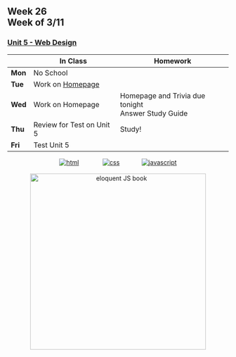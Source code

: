 ## Week 26 <br>Week of 3/11

### [Unit 5 - Web Design](/apcsp/curriculum/7)

  |       |In Class               |Homework   |
  |-------|---------              |---------  |
  |**Mon**|No School | |
  |**Tue**|Work on [Homepage](https://cs50.harvard.edu/ap/2025/curriculum/x/psets/8/homepage/) | |
  |**Wed**|Work on Homepage|Homepage and Trivia due tonight<br>Answer Study Guide |
  |**Thu**|Review for Test on Unit 5 |Study! |
  |**Fri**|Test Unit 5 | |


<div style="text-align:center">
<a href="https://www.w3schools.com/html" target="_blank"><img src="\apcsp\assets\img\html-icon.jpg" alt="html" style="padding: 0px 25px"></a> <a href="https://www.w3schools.com/css" target="_blank"><img src="\apcsp\assets\img\css-icon.jpg" alt="css" style="padding: 0px 25px"></a><a href="https://www.w3schools.com/js" target="_blank"><img src="\apcsp\assets\img\js-icon.jpg" alt="javascript" style="padding: 0px 25px"></a>
</div>

<br>
<div style="text-align:center">
<a href="https://eloquentjavascript.net/" target="_blank"><img src="https://eloquentjavascript.net/img/cover.jpg" alt="eloquent JS book" height="400px"></a>
</div>

<meta http-equiv="refresh" content="300"/>
